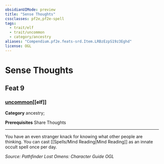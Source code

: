 ```yaml
---
obsidianUIMode: preview
title: "Sense Thoughts"
cssclasses: pf2e,pf2e-spell
tags:
  - trait/elf
  - trait/uncommon
  - category/ancestry
aliases: "Compendium.pf2e.feats-srd.Item.LRBzEzpS19z3Eghd"
license: OGL
---
```

# Sense Thoughts
## Feat 9
### [uncommon](uncommon "Uncommon Rarity Trait")[[elf]]

**Category** ancestry; 



**Prerequisites** Share Thoughts
* * *
You have an even stranger knack for knowing what other people are thinking. You can cast [[Spells/Mind Reading|Mind Reading]] as an innate occult spell once per day.

*Source: Pathfinder Lost Omens: Character Guide*
*OGL*